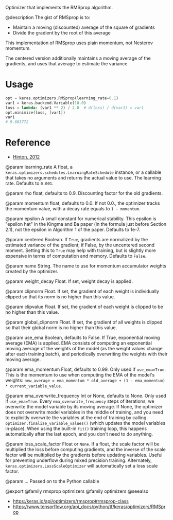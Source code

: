 Optimizer that implements the RMSprop algorithm.

@description
The gist of RMSprop is to:

- Maintain a moving (discounted) average of the square of gradients
- Divide the gradient by the root of this average

This implementation of RMSprop uses plain momentum, not Nesterov momentum.

The centered version additionally maintains a moving average of the
gradients, and uses that average to estimate the variance.

# Usage
```python
opt = keras.optimizers.RMSprop(learning_rate=0.1)
var1 = keras.backend.Variable(10.0)
loss = lambda: (var1 ** 2) / 2.0  # d(loss) / d(var1) = var1
opt.minimize(loss, [var1])
var1
# 9.683772
```

# Reference
- [Hinton, 2012](
    http://www.cs.toronto.edu/~tijmen/csc321/slides/lecture_slides_lec6.pdf)

@param learning_rate
A float, a
`keras.optimizers.schedules.LearningRateSchedule` instance, or
a callable that takes no arguments and returns the actual value to
use. The learning rate. Defaults to `0.001`.

@param rho
float, defaults to 0.9. Discounting factor for the old gradients.

@param momentum
float, defaults to 0.0. If not 0.0., the optimizer tracks the
momentum value, with a decay rate equals to `1 - momentum`.

@param epsilon
A small constant for numerical stability. This epsilon is
"epsilon hat" in the Kingma and Ba paper (in the formula just before
Section 2.1), not the epsilon in Algorithm 1 of the paper. Defaults
to 1e-7.

@param centered
Boolean. If `True`, gradients are normalized by the estimated
variance of the gradient; if False, by the uncentered second moment.
Setting this to `True` may help with training, but is slightly more
expensive in terms of computation and memory. Defaults to `False`.

@param name
String. The name to use
for momentum accumulator weights created by
the optimizer.

@param weight_decay
Float. If set, weight decay is applied.

@param clipnorm
Float. If set, the gradient of each weight is individually
clipped so that its norm is no higher than this value.

@param clipvalue
Float. If set, the gradient of each weight is clipped to be
no higher than this value.

@param global_clipnorm
Float. If set, the gradient of all weights is clipped
so that their global norm is no higher than this value.

@param use_ema
Boolean, defaults to False. If True, exponential moving average
(EMA) is applied. EMA consists of computing an exponential moving
average of the weights of the model (as the weight values change after
each training batch), and periodically overwriting the weights with
their moving average.

@param ema_momentum
Float, defaults to 0.99. Only used if `use_ema=True`.
This is the momentum to use when computing
the EMA of the model's weights:
`new_average = ema_momentum * old_average + (1 - ema_momentum) *
current_variable_value`.

@param ema_overwrite_frequency
Int or None, defaults to None. Only used if
`use_ema=True`. Every `ema_overwrite_frequency` steps of iterations,
we overwrite the model variable by its moving average.
If None, the optimizer
does not overwrite model variables in the middle of training, and you
need to explicitly overwrite the variables at the end of training
by calling `optimizer.finalize_variable_values()`
(which updates the model
variables in-place). When using the built-in `fit()` training loop,
this happens automatically after the last epoch,
and you don't need to do anything.

@param loss_scale_factor
Float or `None`. If a float, the scale factor will
be multiplied the loss before computing gradients, and the inverse of
the scale factor will be multiplied by the gradients before updating
variables. Useful for preventing underflow during mixed precision
training. Alternately, `keras.optimizers.LossScaleOptimizer` will
automatically set a loss scale factor.

@param ...
Passed on to the Python callable

@export
@family rmsprop optimizers
@family optimizers
@seealso
+ <https:/keras.io/api/optimizers/rmsprop#rmsprop-class>
+ <https://www.tensorflow.org/api_docs/python/tf/keras/optimizers/RMSprop>
